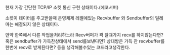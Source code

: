 현재 가장 간단한 TCP/IP 소켓 통신 구현 상태이다.(에코서버)

소켓이 데이터를 주고받을때 운영체제 레벨에있는 Recvbuffer 와 Sendbuffer의 딜레마는 해결되지 않은 상태이다.

만약 한쪽에서 다른 작업을처리하느라 Recv버퍼가 꽉 찰떄가지 recv를 하지않는다면?  혹은 sendbuffer가 가득찬상태에서 send를보낸다면?  상대방은 가득 찬 recvbuffer를 한번에 recv로 받게된다면? 등을 생각해볼수있는 코드라고생각한다.

